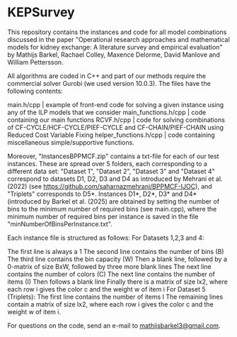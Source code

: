 # KEPSurvey
This repository contains the instances and code for all model combinations discussed in the paper "Operational research approaches and mathematical models for kidney exchange: A literature survey and empirical evaluation" by Mathijs Barkel, Rachael Colley, Maxence Delorme, David Manlove and William Pettersson.

All algorithms are coded in C++ and part of our methods require the commercial solver Gurobi (we used version 10.0.3). The files have the following contents:

main.h/cpp             | example of front-end code for solving a given instance using any of the ILP models that we consider
main_functions.h/cpp   | code containing our main functions
RCVF.h/cpp             | code for solving combinations of CF-CYCLE/HCF-CYCLE/PIEF-CYCLE and CF-CHAIN/PIEF-CHAIN using Reduced Cost Variable Fixing 
helper_functions.h/cpp | code containing miscellaneous simple/supportive functions.

Moreover, "InstancesBPPMCF.zip" contains a txt-file for each of our test instances. These are spread over 5 folders, each corresponding to a different data set: "Dataset 1", "Dataset 2", "Dataset 3" and "Dataset 4" correspond to datasets D1, D2, D3 and D4 as introduced by Mehrani et al. (2022) (see https://github.com/saharnazmehrani/BPPMCF-IJOC), and "Triplets" corresponds to D5*. Instances D1*, D2*, D3* and D4* (introduced by Barkel et al. (2025) are obtained by setting the number of bins to the minimum number of required bins (see main.cpp), where the minimum number of required bins per instance is saved in the file "minNumberOfBinsPerInstance.txt".

Each instance file is structured as follows: For Datasets 1,2,3 and 4:

The first line is always a 1
The second line contains the number of bins (B)
The third line contains the bin capacity (W)
Then a blank line, followed by a 0-matrix of size BxW, followed by three more blank lines
The next line contains the number of colors (C)
The next line contains the number of items (I)
Then follows a blank line
Finally there is a matrix of size Ix2, where each row i gives the color c and the weight w of item i For Dataset 5 (Triplets):
The first line contains the number of items I
The remaining lines contain a matrix of size Ix2, where each row i gives the color c and the weight w of item i.

For questions on the code, send an e-mail to mathijsbarkel3@gmail.com.
